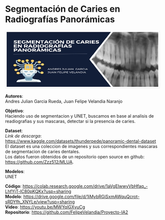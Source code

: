 # Segmentación de Caries en Radiografías Panorámicas 

![Project Banner](BannerIA2.jpg) 

**Autores**:</br>
Andres Julian Garcia Rueda, Juan Felipe Velandia Naranjo

**Objetivo**:</br>
Haciendo uso de segmentacion y UNET, buscamos en base al analisis de readiografias y sus mascaras, detectar si la presencia de caries.

**Dataset**:</br>
*Link de descarga*: https://www.kaggle.com/datasets/thunderpede/panoramic-dental-dataset</br>
El dataset es una coleccion de imagenes y sus correspondientes mascaras de segmentacion de caries dentales.</br>
Los datos fueron obtenidos de un repositorio open source en github: https://github.com/Zzz512/MLUA.

**Modelos**:</br>
UNET

**Código**: https://colab.research.google.com/drive/1aVgEIwwyVbHfaq_-LhfYjT-lC80pKQKx?usp=sharing</br>
**Modelo**: https://drive.google.com/file/d/1iMybRGiSxmAWquQcrot-sRDYfh_XNYLe/view?usp=sharing</br>
**Video**: https://youtu.be/MWYqlGXyuCg</br>
**Repositorio**: https://github.com/FelipeVelandia/Proyecto-IA2</br>
